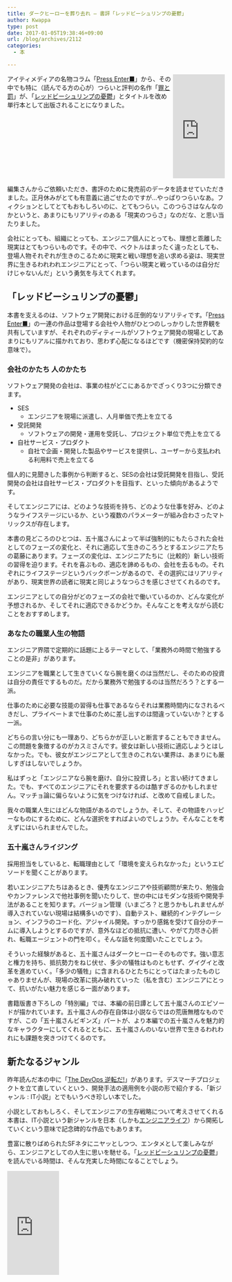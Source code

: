 ```yaml
---
title: ダークヒーローを葬り去れ – 書評「レッドビーシュリンプの憂鬱」
author: Kwappa
type: post
date: 2017-01-05T19:38:46+09:00
url: /blog/archives/2112
categories:
  - 本

---
```

<iframe src="https://rcm-fe.amazon-adsystem.com/e/cm?t=bottomline02-22&#038;o=9&#038;p=8&#038;l=as1&#038;asins=4797387882&#038;nou=1&#038;ref=qf_sp_asin_til&#038;fc1=000000&#038;IS2=1&#038;lt1=_blank&#038;m=amazon&#038;lc1=336699&#038;bc1=000000&#038;bg1=FFFFFF&#038;f=ifr" style="width:120px;height:240px;float:right;" scrolling="no" marginwidth="0" marginheight="0" frameborder="0"></iframe>

アイティメディアの名物コラム「<a href="http://el.jibun.atmarkit.co.jp/pressenter/" target="_blank" rel="noopener noreferrer">Press Enter■</a>」から、その中でも特に（読んでる方の心が）つらいと評判の名作「<a href="http://el.jibun.atmarkit.co.jp/pressenter/2013/07/1-8725.html" target="_blank" rel="noopener noreferrer">罪と罰</a>」が、「<a href="http://amzn.to/2iWwlcX" target="_blank" rel="noopener noreferrer">レッドビーシュリンプの憂鬱</a>」とタイトルを改め単行本として出版されることになりました。

<br style="clear:both;" />

編集さんからご依頼いただき、書評のために発売前のデータを読ませていただきました。正月休みがとても有意義に過ごせたのですが…やっぱりつらいなあ。フィクションとしてとてもおもしろいのに、とてもつらい。このつらさはなんなのかというと、あまりにもリアリティのある「現実のつらさ」なのだな、と思い当たりました。

会社にとっても、組織にとっても、エンジニア個人にとっても、理想と乖離した現実はとてもつらいものです。その中で、ベクトルはまったく違ったとしても、登場人物それぞれが生きのこるために現実と戦い理想を追い求める姿は、現実世界に生きるわれわれエンジニアにとって、「つらい現実と戦っているのは自分だけじゃないんだ」という勇気を与えてくれます。

## 「レッドビーシュリンプの憂鬱」

本書を支えるのは、ソフトウェア開発における圧倒的なリアリティです。「<a href="http://el.jibun.atmarkit.co.jp/pressenter/" target="_blank" rel="noopener noreferrer">Press Enter■</a>」の一連の作品は登場する会社や人物がひとつのしっかりした世界観を共有していますが、それぞれのディティールがソフトウェア開発の現場としてあまりにもリアルに描かれており、思わず心配になるほどです（機密保持契約的な意味で）。

### 会社のかたち 人のかたち

ソフトウェア開発の会社は、事業の柱がどこにあるかでざっくり3つに分類できます。

  * SES 
      * エンジニアを現場に派遣し、人月単価で売上を立てる
  * 受託開発 
      * ソフトウェアの開発・運用を受託し、プロジェクト単位で売上を立てる
  * 自社サービス・プロダクト 
      * 自社で企画・開発した製品やサービスを提供し、ユーザーから支払われる利用料で売上を立てる

個人的に見聞きした事例から判断すると、SESの会社は受託開発を目指し、受託開発の会社は自社サービス・プロダクトを目指す、といった傾向があるようです。

そしてエンジニアには、どのような技術を持ち、どのような仕事を好み、どのようなライフステージにいるか、という複数のパラメーターが組み合わさったマトリックスが存在します。

本書の見どころのひとつは、五十嵐さんによって半ば強制的にもたらされた会社としてのフェーズの変化と、それに適応して生きのころうとするエンジニアたちの葛藤にあります。フェーズの変化は、エンジニアたちに（比較的）新しい技術の習得を迫ります。それを喜ぶもの、適応を諦めるもの、会社を去るもの。それぞれにライフステージというバックボーンがあるので、その選択にはリアリティがあり、現実世界の読者に現実と同じようなつらさを感じさせてくれるのです。

エンジニアとしての自分がどのフェーズの会社で働いているのか、どんな変化が予想されるか、そしてそれに適応できるかどうか。そんなことを考えながら読むことをおすすめします。

### あなたの職業人生の物語

エンジニア界隈で定期的に話題に上るテーマとして、「業務外の時間で勉強することの是非」があります。

エンジニアを職業として生きていくなら腕を磨くのは当然だし、そのための投資は自分の責任でするものだ。だから業務外で勉強するのは当然だろう？とする一派。

仕事のために必要な技能の習得も仕事であるならそれは業務時間内になされるべきだし、プライベートまで仕事のために差し出すのは間違っていないか？とする一派。

どちらの言い分にも一理あり、どちらかが正しいと断言することもできません。この問題を象徴するのがカスミさんです。彼女は新しい技術に適応しようとはしなかった。でも、彼女がエンジニアとして生きのこれない業界は、あまりにも厳しすぎはしないでしょうか。

私はずっと「エンジニアなら腕を磨け、自分に投資しろ」と言い続けてきました。でも、すべてのエンジニアにそれを要求するのは酷すぎるのかもしれません。マッチョ論に偏らないように気をつけなければ、と改めて自戒しました。

我々の職業人生にはどんな物語があるのでしょうか。そして、その物語をハッピーなものにするために、どんな選択をすればよいのでしょうか。そんなことを考えずにはいられませんでした。

### 五十嵐さんライジング

採用担当をしていると、転職理由として「環境を変えられなかった」というエピソードを聞くことがあります。

若いエンジニアたちはあるとき、優秀なエンジニアや技術顧問が来たり、勉強会やカンファレンスで他社事例を聞いたりして、世の中にはモダンな技術や開発手法があることを知ります。バージョン管理（いまごろ？と思うかもしれませんが導入されていない現場は結構多いのです）、自動テスト、継続的インテグレーション、インフラのコード化、アジャイル開発。すっかり感銘を受けて自分のチームに導入しようとするのですが、意外なほどの抵抗に遭い、やがて力尽き心折れ、転職エージェントの門を叩く。そんな話を何度聞いたことでしょう。

そういった経験があると、五十嵐さんはダークヒーローそのものです。強い意志と権力を持ち、抵抗勢力をねじ伏せ、多少の犠牲はものともせず、グイグイと改革を進めていく。「多少の犠牲」に含まれるひとたちにとってはたまったものじゃありませんが、現場の改革に挑み破れていった（私を含む）エンジニアにとって、抗いがたい魅力を感じる一面があります。

書籍版書き下ろしの「特別編」では、本編の前日譚として五十嵐さんのエピソードが描かれています。五十嵐さんの存在自体は小説ならではの荒唐無稽なものですが、この「五十嵐さんビギンズ」パートが、より本編での五十嵐さんを魅力的なキャラクターにしてくれるとともに、五十嵐さんのいない世界で生きるわれわれにも課題を突きつけてくるのです。

## 新たなるジャンル

昨年読んだ本の中に「<a href="http://amzn.to/2itosZE" target="_blank" rel="noopener noreferrer">The DevOps 逆転だ!</a>」があります。デスマーチプロジェクトを立て直していくという、開発手法の適用例を小説の形で紹介する、「新ジャンル : IT小説」とでもいうべき珍しい本でした。

小説としておもしろく、そしてエンジニアの生存戦略について考えさせてくれる本書は、IT小説という新ジャンルを日本（しかも<a href="http://el.jibun.atmarkit.co.jp/" target="_blank" rel="noopener noreferrer">エンジニアライフ</a>）から開拓していくという意味で記念碑的な作品でもあります。

豊富に散りばめられたSFネタにニヤッとしつつ、エンタメとして楽しみながら、エンジニアとしての人生に思いを馳せる。「<a href="http://amzn.to/2iWwlcX" target="_blank" rel="noopener noreferrer">レッドビーシュリンプの憂鬱</a>」を読んでいる時間は、そんな充実した時間になることでしょう。

<iframe src="https://rcm-fe.amazon-adsystem.com/e/cm?t=bottomline02-22&#038;o=9&#038;p=8&#038;l=as1&#038;asins=4797387882&#038;nou=1&#038;ref=qf_sp_asin_til&#038;fc1=000000&#038;IS2=1&#038;lt1=_blank&#038;m=amazon&#038;lc1=336699&#038;bc1=000000&#038;bg1=FFFFFF&#038;f=ifr" style="width:120px;height:240px;" scrolling="no" marginwidth="0" marginheight="0" frameborder="0"></iframe>
